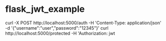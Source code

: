 # flask_jwt_example

curl -X POST http://localhost:5000/auth -H 'Content-Type: application/json' -d '{"username":"user","password":"12345"}'
curl http://localhost:5000/protected -H 'Authorization: jwt <jwt>
